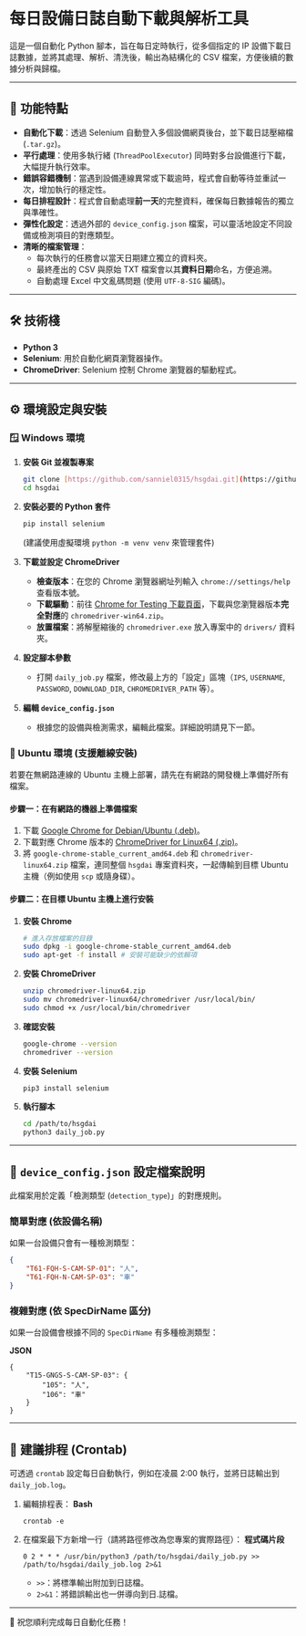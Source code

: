 # 每日設備日誌自動下載與解析工具

這是一個自動化 Python 腳本，旨在每日定時執行，從多個指定的 IP 設備下載日誌數據，並將其處理、解析、清洗後，輸出為結構化的 CSV 檔案，方便後續的數據分析與歸檔。

---

## 🚀 功能特點

- **自動化下載**：透過 Selenium 自動登入多個設備網頁後台，並下載日誌壓縮檔 (`.tar.gz`)。
- **平行處理**：使用多執行緒 (`ThreadPoolExecutor`) 同時對多台設備進行下載，大幅提升執行效率。
- **錯誤容錯機制**：當遇到設備連線異常或下載逾時，程式會自動等待並重試一次，增加執行的穩定性。
- **每日排程設計**：程式會自動處理**前一天**的完整資料，確保每日數據報告的獨立與準確性。
- **彈性化設定**：透過外部的 `device_config.json` 檔案，可以靈活地設定不同設備或檢測項目的對應類型。
- **清晰的檔案管理**：
  - 每次執行的任務會以當天日期建立獨立的資料夾。
  - 最終產出的 CSV 與原始 TXT 檔案會以其**資料日期**命名，方便追溯。
  - 自動處理 Excel 中文亂碼問題 (使用 `UTF-8-SIG` 編碼)。

---

## 🛠️ 技術棧

- **Python 3**
- **Selenium**: 用於自動化網頁瀏覽器操作。
- **ChromeDriver**: Selenium 控制 Chrome 瀏覽器的驅動程式。

---

## ⚙️ 環境設定與安裝

### 🪟 Windows 環境

1. **安裝 Git 並複製專案**

   ```bash
   git clone [https://github.com/sanniel0315/hsgdai.git](https://github.com/sanniel0315/hsgdai.git)
   cd hsgdai
   ```
2. **安裝必要的 Python 套件**

   ```bash
   pip install selenium
   ```

   (建議使用虛擬環境 `python -m venv venv` 來管理套件)
3. **下載並設定 ChromeDriver**

   - **檢查版本**：在您的 Chrome 瀏覽器網址列輸入 `chrome://settings/help` 查看版本號。
   - **下載驅動**：前往 [Chrome for Testing 下載頁面](https://googlechromelabs.github.io/chrome-for-testing/)，下載與您瀏覽器版本**完全對應**的 `chromedriver-win64.zip`。
   - **放置檔案**：將解壓縮後的 `chromedriver.exe` 放入專案中的 `drivers/` 資料夾。
4. **設定腳本參數**

   - 打開 `daily_job.py` 檔案，修改最上方的「設定」區塊（`IPS`, `USERNAME`, `PASSWORD`, `DOWNLOAD_DIR`, `CHROMEDRIVER_PATH` 等）。
5. **編輯 `device_config.json`**

   - 根據您的設備與檢測需求，編輯此檔案。詳細說明請見下一節。

### 🐧 Ubuntu 環境 (支援離線安裝)

若要在無網路連線的 Ubuntu 主機上部署，請先在有網路的開發機上準備好所有檔案。

#### 步驟一：在有網路的機器上準備檔案

1. 下載 [Google Chrome for Debian/Ubuntu (.deb)](https://www.google.com/chrome/)。
2. 下載對應 Chrome 版本的 [ChromeDriver for Linux64 (.zip)](https://googlechromelabs.github.io/chrome-for-testing/)。
3. 將 `google-chrome-stable_current_amd64.deb` 和 `chromedriver-linux64.zip` 檔案，連同整個 `hsgdai` 專案資料夾，一起傳輸到目標 Ubuntu 主機（例如使用 `scp` 或隨身碟）。

#### 步驟二：在目標 Ubuntu 主機上進行安裝

1. **安裝 Chrome**

   ```bash
   # 進入存放檔案的目錄
   sudo dpkg -i google-chrome-stable_current_amd64.deb
   sudo apt-get -f install # 安裝可能缺少的依賴項
   ```
2. **安裝 ChromeDriver**

   ```bash
   unzip chromedriver-linux64.zip
   sudo mv chromedriver-linux64/chromedriver /usr/local/bin/
   sudo chmod +x /usr/local/bin/chromedriver
   ```
3. **確認安裝**

   ```bash
   google-chrome --version
   chromedriver --version
   ```
4. **安裝 Selenium**

   ```bash
   pip3 install selenium
   ```
5. **執行腳本**

   ```bash
   cd /path/to/hsgdai
   python3 daily_job.py
   ```

---

## 📄 `device_config.json` 設定檔案說明

此檔案用於定義「檢測類型 (`detection_type`)」的對應規則。

### 簡單對應 (依設備名稱)

如果一台設備只會有一種檢測類型：

```json
{
    "T61-FQH-S-CAM-SP-01": "人",
    "T61-FQH-N-CAM-SP-03": "車"
}
```


### 複雜對應 (依 SpecDirName 區分)

如果一台設備會根據不同的 `SpecDirName` 有多種檢測類型：

**JSON**

```
{
    "T15-GNGS-S-CAM-SP-03": {
        "105": "人",
        "106": "車"
    }
}
```

---

## 📅 建議排程 (Crontab)

可透過 `crontab` 設定每日自動執行，例如在凌晨 2:00 執行，並將日誌輸出到 `daily_job.log`。

1. 編輯排程表：
   **Bash**

   ```
   crontab -e
   ```
2. 在檔案最下方新增一行（請將路徑修改為您專案的實際路徑）：
   **程式碼片段**

   ```
   0 2 * * * /usr/bin/python3 /path/to/hsgdai/daily_job.py >> /path/to/hsgdai/daily_job.log 2>&1
   ```

   * `>>`：將標準輸出附加到日誌檔。
   * `2>&1`：將錯誤輸出也一併導向到日.誌檔。

---

🎉 祝您順利完成每日自動化任務！
